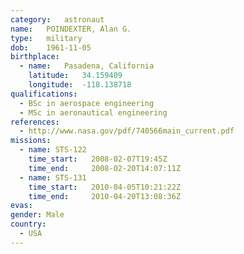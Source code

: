 ```yaml
---
category:	astronaut
name:	POINDEXTER, Alan G.
type:	military
dob:	1961-11-05
birthplace:
  - name:	Pasadena, California
    latitude:	34.159409
    longitude:	-118.138718
qualifications:
  - BSc in aerospace engineering
  - MSc in aeronautical engineering
references:
  - http://www.nasa.gov/pdf/740566main_current.pdf
missions:
  - name: STS-122
    time_start:   2008-02-07T19:45Z
    time_end:     2008-02-20T14:07:11Z
  - name: STS-131
    time_start:   2010-04-05T10:21:22Z
    time_end:     2010-04-20T13:08:36Z
evas:
gender:	Male
country:
  - USA
---
```

